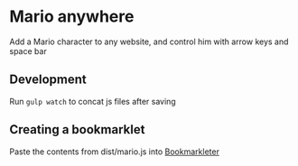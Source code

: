 # Mario anywhere

Add a Mario character to any website, and control him with arrow keys and space bar

## Development

Run `gulp watch` to concat js files after saving

## Creating a bookmarklet
Paste the contents from dist/mario.js into [Bookmarkleter](https://chriszarate.github.io/bookmarkleter/)
